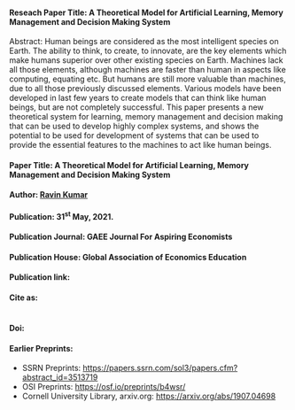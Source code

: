 #### Reseach Paper Title: A Theoretical Model for Artificial Learning, Memory Management and Decision Making System

Abstract: 
Human beings are considered as the most intelligent species on Earth. The ability to think, to create, to innovate, are the key elements which make humans superior over other existing species on Earth. Machines lack all those elements, although machines are faster than human in aspects like computing, equating etc. But humans are still more valuable than machines, due to all those previously discussed elements. Various models have been developed in last few years to create models that can think like human beings, but are not completely successful. This paper presents a new theoretical system for learning, memory management and decision making that can be used to develop highly complex systems, and shows the potential to be used for development of systems that can be used to provide the essential features to the machines to act like human beings. 

#### Paper Title: A Theoretical Model for Artificial Learning, Memory Management and Decision Making System

#### Author: [Ravin Kumar](https://mr-ravin.github.io)

#### Publication: 31<sup>st</sup> May, 2021.

#### Publication Journal: GAEE Journal For Aspiring Economists

#### Publication House: Global Association of Economics Education

#### Publication link: 

#### Cite as:
```

```

#### Doi: 

#### Earlier Preprints:
- SSRN Preprints: https://papers.ssrn.com/sol3/papers.cfm?abstract_id=3513719
- OSI Preprints: https://osf.io/preprints/b4wsr/
- Cornell University Library, arxiv.org: https://arxiv.org/abs/1907.04698
